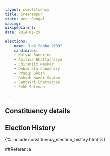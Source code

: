 ```yaml
---
layout: constituency
title: Sreerampur
state: West Bengal
mapimg: 
wikipedia-url: 
date: 2014-01-29

elections: 
  - name: "Lok Sabha 2009"
    candidates: 
    - Kalyan Banerjee 
    - Amitava Bhattacharya 
    - Chiranjit Naskar 
    - Debabrata Chowdhury 
    - Pradip Ghosh 
    - Rakesh Kumar Goutam 
    - Santasri Chatterjee 
    - Sekh Soleman 

---
```

## Constituency details


## Election History
{% include constituency_election_history.html %}

##Reference
